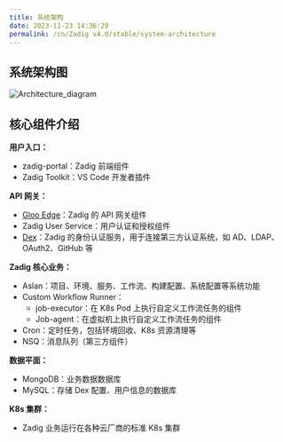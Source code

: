 ```yaml
---
title: 系统架构
date: 2023-11-23 14:36:29
permalink: /cn/Zadig v4.0/stable/system-architecture
---
```


## 系统架构图

![Architecture_diagram](../../_images/Zadig-System-Architecture_220.png)

## 核心组件介绍

**用户入口：**
- zadig-portal：Zadig 前端组件
- Zadig Toolkit：VS Code 开发者插件

**API 网关：**
- [Gloo Edge](https://github.com/solo-io/gloo)：Zadig 的 API 网关组件
- Zadig User Service：用户认证和授权组件
- [Dex](https://github.com/dexidp/dex)：Zadig 的身份认证服务，用于连接第三方认证系统，如 AD、LDAP、OAuth2、GitHub 等

**Zadig 核心业务：**
- Aslan：项目、环境、服务、工作流、构建配置、系统配置等系统功能
- Custom Workflow Runner：
  - job-executor：在 K8s Pod 上执行自定义工作流任务的组件
  - Job-agent：在虚拟机上执行自定义工作流任务的组件
- Cron：定时任务，包括环境回收、K8s 资源清理等
- NSQ：消息队列（第三方组件）

**数据平面：**
- MongoDB：业务数据数据库
- MySQL：存储 Dex 配置、用户信息的数据库

**K8s 集群：**
- Zadig 业务运行在各种云厂商的标准 K8s 集群
